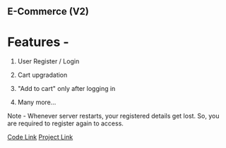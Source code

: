 ## E-Commerce (V2)

# Features - 

1. User Register / Login

2. Cart upgradation

3. "Add to cart" only after logging in

4. Many more...

Note - Whenever server restarts, your registered details get lost. So, you are required to register again to access.

[Code Link](https://codequotient.com/project/getProjectCode?uniqueId=3p34g8fuq8kilqxxm8)
[Project Link](https://ecommercev2-3p34g8fuq8kilqxxm8.codequotient.in/)
